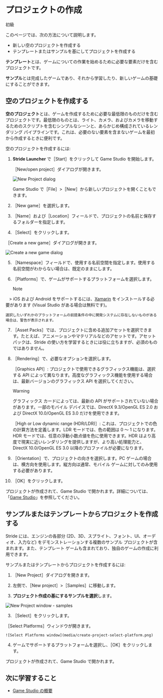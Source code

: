 # プロジェクトの作成

<span class="badge text-bg-primary">初級</span>

このページでは、次の方法について説明します。

* 新しい空のプロジェクトを作成する
* テンプレートまたはサンプルを基にしてプロジェクトを作成する

**テンプレート**とは、ゲームについての作業を始めるために必要な要素だけを含むプロジェクトです。

**サンプル**とは完成したゲームであり、それから学習したり、新しいゲームの基礎にすることができます。

## 空のプロジェクトを作成する

**空のプロジェクト**とは、ゲームを作成するために必要な最低限のものだけを含むプロジェクトです。最低限のものとは、ライト、カメラ、およびカメラを移動するためのスクリプトを含むシンプルなシーンと、あらかじめ構成されているレンダリング パイプラインです。これは、必要のない要素を含まないゲームを最初から作成するときに便利です。

空のプロジェクトを作成するには:

1. **Stride Launcher** で［Start］をクリックして Game Studio を開始します。

   ［New/open project］ダイアログが開きます。

    ![New Project dialog](media/create-project-new-open-project-window.png)

    Game Studio で［File］>［New］から新しいプロジェクトを開くこともできます。

2. ［New game］を選択します。

3. ［Name］および［Location］フィールドで、プロジェクトの名前と保存するフォルダーを指定します。

4. ［Select］をクリックします。

［Create a new game］ダイアログが開きます。

![Create a new game dialog](media/create-project-create-new-game.png)

5. ［Namespace］フィールドで、使用する名前空間を指定します。使用する名前空間がわからない場合は、既定のままにします。

6. ［Platforms］で、ゲームがサポートするプラットフォームを選択します。  

    > [!NOTE]
    > iOS および Android をサポートするには、<a href="https://www.xamarin.com/studio" target="_blank">Xamarin</a> をインストールする必要があります (Visual Studio がある場合は無料です)。

    選択したいずれかのプラットフォームの前提条件の中に開発システムに存在しないものがある場合は、警告が表示されます。

7. ［Asset Packs］では、プロジェクトに含める追加アセットを選択できます。たとえば、アニメーションやマテリアルなどのアセットです。アセット パックは、Stride の使い方を学習するときには役に立ちますが、必須のものではありません。

8. ［Rendering］で、必要なオプションを選択します。  

    ［Graphics API］: プロジェクトで使用できるグラフィックス機能は、選択する API によって異なります。高度なグラフィックス機能を使用する場合は、最新バージョンのグラフィックス API を選択してください。

    >[!WARNING]
    >グラフィックス カードによっては、最新の API がサポートされていない場合があります。一部のモバイル デバイスでは、DirectX 9.3/OpenGL ES 2.0 および DirectX 10.0/OpenGL ES 3.0 だけを使用できます。

    ［High or Low dynamic range (HDR/LDR)］: これは、プロジェクトでの色の計算方法を定義します。LDR モードでは、色の範囲は 0 ～ 1 になります。HDR モードでは、任意の浮動小数点値を色に使用できます。HDR はより高度で現実に近いレンダリングを提供しますが、より高い処理能力と、DirectX 10.0/OpenGL ES 3.0 以降のプロファイルが必要になります。

9. ［Orientation］で、プロジェクトの向きを選択します。PC ゲームの場合は、横方向を使用します。縦方向は通常、モバイル ゲームに対してのみ使用する必要があります。

10. ［OK］をクリックします。

プロジェクトが作成されて、Game Studio で開かれます。詳細については、「[Game Studio](../game-studio/index.md)」を参照してください。

## サンプルまたはテンプレートからプロジェクトを作成する

Stride には、エンジンの各部分 (2D、3D、スプライト、フォント、UI、オーディオ、入力など) をデモンストレーションする複数のサンプル プロジェクトが含まれます。また、テンプレート ゲームも含まれており、独自のゲームの作成に利用できます。

サンプルまたはテンプレートからプロジェクトを作成するには:

 1. ［New Project］ダイアログを開きます。

 2.	左側で、［New project］>［Samples］に移動します。

 2. **プロジェクト作成の基にするサンプルを選択**します。

   ![New Project window - samples](media/create-project-new-open-project-samples.png)

 3. ［Select］をクリックします。

   ［Select Platforms］ウィンドウが開きます。

    ![Select Platforms window](media/create-project-select-platform.png)

 4. ゲームでサポートするプラットフォームを選択し、［OK］をクリックします。

プロジェクトが作成されて、Game Studio で開かれます。

## 次に学習すること

* [Game Studio の概要](../game-studio/index.md)
